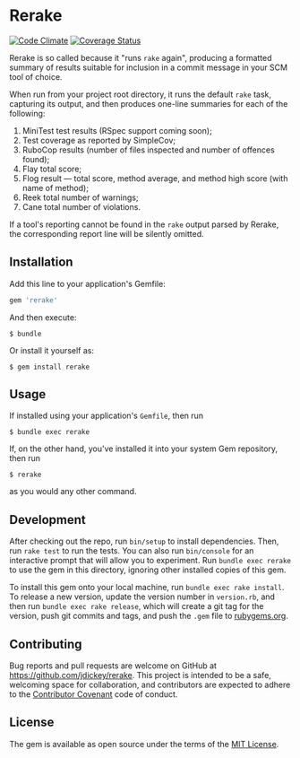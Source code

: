 # Rerake

[![Code Climate](https://codeclimate.com/github/jdickey/rerake/badges/gpa.svg)](https://codeclimate.com/github/jdickey/rerake)
[![Coverage Status](https://coveralls.io/repos/jdickey/rerake/badge.png?branch=master&service=github)](https://coveralls.io/github/jdickey/rerake?branch=master)

Rerake is so called because it "runs `rake` again", producing a formatted summary of results suitable for inclusion in a commit message in your SCM tool of choice.

When run from your project root directory, it runs the default `rake` task, capturing its output, and then produces one-line summaries for each of the following:

1. MiniTest test results (RSpec support coming soon);
1. Test coverage as reported by SimpleCov;
1. RuboCop results (number of files inspected and number of offences found);
1. Flay total score;
1. Flog result &mdash; total score, method average, and method high score (with name of method);
1. Reek total number of warnings;
1. Cane total number of violations.

If a tool's reporting cannot be found in the `rake` output parsed by Rerake, the corresponding report line will be silently omitted.

## Installation

Add this line to your application's Gemfile:

```ruby
gem 'rerake'
```

And then execute:

    $ bundle

Or install it yourself as:

    $ gem install rerake

## Usage

If installed using your application's `Gemfile`, then run

    $ bundle exec rerake

If, on the other hand, you've installed it into your system Gem repository, then run

    $ rerake

as you would any other command.

## Development

After checking out the repo, run `bin/setup` to install dependencies. Then, run `rake test` to run the tests. You can also run `bin/console` for an interactive prompt that will allow you to experiment. Run `bundle exec rerake` to use the gem in this directory, ignoring other installed copies of this gem.

To install this gem onto your local machine, run `bundle exec rake install`. To release a new version, update the version number in `version.rb`, and then run `bundle exec rake release`, which will create a git tag for the version, push git commits and tags, and push the `.gem` file to [rubygems.org](https://rubygems.org).

## Contributing

Bug reports and pull requests are welcome on GitHub at https://github.com/jdickey/rerake. This project is intended to be a safe, welcoming space for collaboration, and contributors are expected to adhere to the [Contributor Covenant](contributor-covenant.org) code of conduct.


## License

The gem is available as open source under the terms of the [MIT License](http://opensource.org/licenses/MIT).

